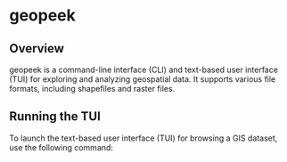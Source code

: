 # geopeek

## Overview

geopeek is a command-line interface (CLI) and text-based user interface (TUI) for exploring and analyzing geospatial data. It supports various file formats, including shapefiles and raster files.

## Running the TUI

To launch the text-based user interface (TUI) for browsing a GIS dataset, use the following command:
